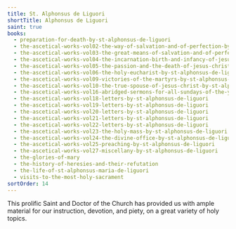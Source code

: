```yaml
---
title: St. Alphonsus de Liguori
shortTitle: Alphonsus de Liguori
saint: true
books:
  - preparation-for-death-by-st-alphonsus-de-liguori
  - the-ascetical-works-vol02-the-way-of-salvation-and-of-perfection-by-st-alphonsus-de-liguori
  - the-ascetical-works-vol03-the-great-means-of-salvation-and-of-perfection-by-st-alphonsus-de-liguori
  - the-ascetical-works-vol04-the-incarnation-birth-and-infancy-of-jesus-christ-by-st-alphonsus-de-liguori
  - the-ascetical-works-vol05-the-passion-and-the-death-of-jesus-christ-by-st-alphonsus-de-liguori
  - the-ascetical-works-vol06-the-holy-eucharist-by-st-alphonsus-de-liguori
  - the-ascetical-works-vol09-victories-of-the-martyrs-by-st-alphonsus-de-liguori
  - the-ascetical-works-vol10-the-true-spouse-of-jesus-christ-by-st-alphonsus-de-liguori
  - the-ascetical-works-vol16-abridged-sermons-for-all-sundays-of-the-year-by-st-alphonsus-de-liguori
  - the-ascetical-works-vol18-letters-by-st-alphonsus-de-liguori
  - the-ascetical-works-vol19-letters-by-st-alphonsus-de-liguori
  - the-ascetical-works-vol20-letters-by-st-alphonsus-de-liguori
  - the-ascetical-works-vol21-letters-by-st-alphonsus-de-liguori
  - the-ascetical-works-vol22-letters-by-st-alphonsus-de-liguori
  - the-ascetical-works-vol23-the-holy-mass-by-st-alphonsus-de-liguori
  - the-ascetical-works-vol24-the-divine-office-by-st-alphonsus-de-liguori
  - the-ascetical-works-vol25-preaching-by-st-alphonsus-de-liguori
  - the-ascetical-works-vol27-miscellany-by-st-alphonsus-de-liguori
  - the-glories-of-mary
  - the-history-of-heresies-and-their-refutation
  - the-life-of-st-alphonsus-maria-de-liguori
  - visits-to-the-most-holy-sacrament
sortOrder: 14
---
```


This prolific Saint and Doctor of the Church has provided us with ample material for our instruction, devotion, and piety, on a great variety of holy topics.
